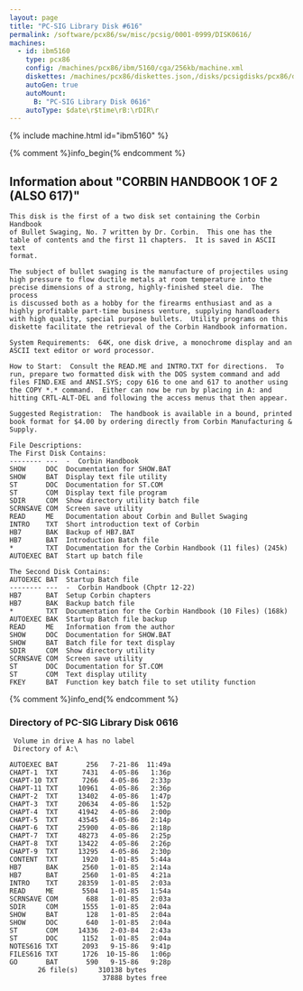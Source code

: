 ```yaml
---
layout: page
title: "PC-SIG Library Disk #616"
permalink: /software/pcx86/sw/misc/pcsig/0001-0999/DISK0616/
machines:
  - id: ibm5160
    type: pcx86
    config: /machines/pcx86/ibm/5160/cga/256kb/machine.xml
    diskettes: /machines/pcx86/diskettes.json,/disks/pcsigdisks/pcx86/diskettes.json
    autoGen: true
    autoMount:
      B: "PC-SIG Library Disk 0616"
    autoType: $date\r$time\rB:\rDIR\r
---
```


{% include machine.html id="ibm5160" %}

{% comment %}info_begin{% endcomment %}

## Information about "CORBIN HANDBOOK 1 OF 2 (ALSO 617)"

    This disk is the first of a two disk set containing the Corbin Handbook
    of Bullet Swaging, No. 7 written by Dr. Corbin.  This one has the
    table of contents and the first 11 chapters.  It is saved in ASCII text
    format.
    
    The subject of bullet swaging is the manufacture of projectiles using
    high pressure to flow ductile metals at room temperature into the
    precise dimensions of a strong, highly-finished steel die.  The process
    is discussed both as a hobby for the firearms enthusiast and as a
    highly profitable part-time business venture, supplying handloaders
    with high quality, special purpose bullets.  Utility programs on this
    diskette facilitate the retrieval of the Corbin Handbook information.
    
    System Requirements:  64K, one disk drive, a monochrome display and an
    ASCII text editor or word processor.
    
    How to Start:  Consult the READ.ME and INTRO.TXT for directions.  To
    run, prepare two formatted disk with the DOS system command and add
    files FIND.EXE and ANSI.SYS; copy 616 to one and 617 to another using
    the COPY *.* command.  Either can now be run by placing in A: and
    hitting CRTL-ALT-DEL and following the access menus that then appear.
    
    Suggested Registration:  The handbook is available in a bound, printed
    book format for $4.00 by ordering directly from Corbin Manufacturing &
    Supply.
    
    File Descriptions:
    The First Disk Contains:
    -------- ---  -  Corbin Handbook
    SHOW     DOC  Documentation for SHOW.BAT
    SHOW     BAT  Display text file utility
    ST       DOC  Documentation for ST.COM
    ST       COM  Display text file program
    SDIR     COM  Show directory utility batch file
    SCRNSAVE COM  Screen save utility
    READ     ME   Documentation about Corbin and Bullet Swaging
    INTRO    TXT  Short introduction text of Corbin
    HB7      BAK  Backup of HB7.BAT
    HB7      BAT  Introduction Batch file
    *        TXT  Documentation for the Corbin Handbook (11 files) (245k)
    AUTOEXEC BAT  Start up batch file
    
    The Second Disk Contains:
    AUTOEXEC BAT  Startup Batch file
    -------- ---  -  Corbin Handbook (Chptr 12-22)
    HB7      BAT  Setup Corbin chapters
    HB7      BAK  Backup batch file
    *        TXT  Documentation for the Corbin Handbook (10 Files) (168k)
    AUTOEXEC BAK  Startup Batch file backup
    READ     ME   Information from the author
    SHOW     DOC  Documentation for SHOW.BAT
    SHOW     BAT  Batch file for text display
    SDIR     COM  Show directory utility
    SCRNSAVE COM  Screen save utility
    ST       DOC  Documentation for ST.COM
    ST       COM  Text display utility
    FKEY     BAT  Function key batch file to set utility function
{% comment %}info_end{% endcomment %}


### Directory of PC-SIG Library Disk 0616

     Volume in drive A has no label
     Directory of A:\

    AUTOEXEC BAT       256   7-21-86  11:49a
    CHAPT-1  TXT      7431   4-05-86   1:36p
    CHAPT-10 TXT      7266   4-05-86   2:33p
    CHAPT-11 TXT     10961   4-05-86   2:36p
    CHAPT-2  TXT     13402   4-05-86   1:47p
    CHAPT-3  TXT     20634   4-05-86   1:52p
    CHAPT-4  TXT     41942   4-05-86   2:00p
    CHAPT-5  TXT     43545   4-05-86   2:14p
    CHAPT-6  TXT     25900   4-05-86   2:18p
    CHAPT-7  TXT     48273   4-05-86   2:25p
    CHAPT-8  TXT     13422   4-05-86   2:26p
    CHAPT-9  TXT     13295   4-05-86   2:30p
    CONTENT  TXT      1920   1-01-85   5:44a
    HB7      BAK      2560   1-01-85   2:14a
    HB7      BAT      2560   1-01-85   4:21a
    INTRO    TXT     28359   1-01-85   2:03a
    READ     ME       5504   1-01-85   1:54a
    SCRNSAVE COM       688   1-01-85   2:03a
    SDIR     COM      1555   1-01-85   2:04a
    SHOW     BAT       128   1-01-85   2:04a
    SHOW     DOC       640   1-01-85   2:04a
    ST       COM     14336   2-03-84   2:43a
    ST       DOC      1152   1-01-85   2:04a
    NOTES616 TXT      2093   9-15-86   9:41p
    FILES616 TXT      1726  10-15-86   1:06p
    GO       BAT       590   9-15-86   9:28p
           26 file(s)     310138 bytes
                           37888 bytes free
